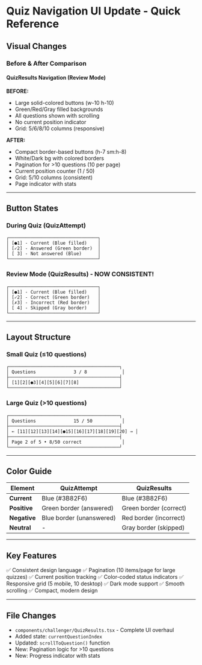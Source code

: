 # Quiz Navigation UI Update - Quick Reference

## Visual Changes

### Before & After Comparison

#### QuizResults Navigation (Review Mode)

**BEFORE:**
- Large solid-colored buttons (w-10 h-10)
- Green/Red/Gray filled backgrounds
- All questions shown with scrolling
- No current position indicator
- Grid: 5/6/8/10 columns (responsive)

**AFTER:**
- Compact border-based buttons (h-7 sm:h-8)
- White/Dark bg with colored borders
- Pagination for >10 questions (10 per page)
- Current position counter (1 / 50)
- Grid: 5/10 columns (consistent)
- Page indicator with stats

---

## Button States

### During Quiz (QuizAttempt)
```
┌─────────────────────────────────┐
│ [●1] - Current (Blue filled)    │
│ [✓2] - Answered (Green border)  │
│ [ 3] - Not answered (Blue)      │
└─────────────────────────────────┘
```

### Review Mode (QuizResults) - NOW CONSISTENT!
```
┌─────────────────────────────────┐
│ [●1] - Current (Blue filled)    │
│ [✓2] - Correct (Green border)   │
│ [✗3] - Incorrect (Red border)   │
│ [ 4] - Skipped (Gray border)    │
└─────────────────────────────────┘
```

---

## Layout Structure

### Small Quiz (≤10 questions)
```
┌─────────────────────────────────────────┐
│ Questions              3 / 8             │
├─────────────────────────────────────────┤
│ [1][2][●3][4][5][6][7][8]               │
└─────────────────────────────────────────┘
```

### Large Quiz (>10 questions)
```
┌─────────────────────────────────────────┐
│ Questions              15 / 50           │
├─────────────────────────────────────────┤
│ ← [11][12][13][14][●15][16][17][18][19][20] → │
├─────────────────────────────────────────┤
│ Page 2 of 5 • 8/50 correct               │
└─────────────────────────────────────────┘
```

---

## Color Guide

| Element | QuizAttempt | QuizResults |
|---------|-------------|-------------|
| **Current** | Blue (#3B82F6) | Blue (#3B82F6) |
| **Positive** | Green border (answered) | Green border (correct) |
| **Negative** | Blue border (unanswered) | Red border (incorrect) |
| **Neutral** | - | Gray border (skipped) |

---

## Key Features

✅ Consistent design language
✅ Pagination (10 items/page for large quizzes)
✅ Current position tracking
✅ Color-coded status indicators
✅ Responsive grid (5 mobile, 10 desktop)
✅ Dark mode support
✅ Smooth scrolling
✅ Compact, modern design

---

## File Changes
- `components/challenger/QuizResults.tsx` - Complete UI overhaul
- Added state: `currentQuestionIndex`
- Updated: `scrollToQuestion()` function
- New: Pagination logic for >10 questions
- New: Progress indicator with stats
